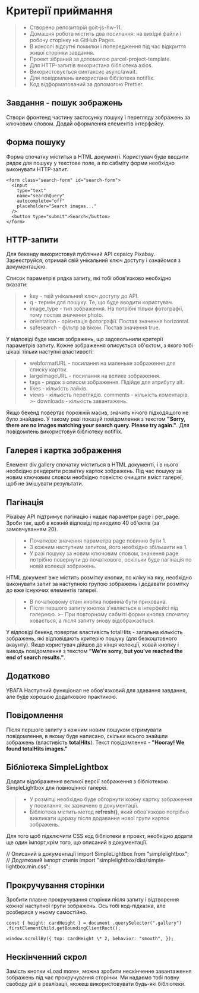  # Критерії приймання
>- Створено репозиторій goit-js-hw-11. 
>- Домашня робота містить два посилання: на вихідні файли і робочу сторінку на GitHub Pages. 
>- В консолі відсутні помилки і попередження під час відкриття живої сторінки завдання.
>- Проект зібраний за допомогою parcel-project-template. 
>- Для HTTP-запитів використана бібліотека axios. 
>- Використовується синтаксис async/await. 
>- Для повідомлень використана бібліотека notiflix. 
>- Код відформатований за допомогою Prettier. 

## Завдання - пошук зображень

Створи фронтенд частину застосунку пошуку і перегляду зображень за ключовим словом. Додай оформлення елементів інтерфейсу.

## Форма пошуку 
Форма спочатку міститья в HTML документі. Користувач буде вводити рядок для пошуку у текстове поле, а по сабміту форми необхідно виконувати HTTP-запит.
```
<form class="search-form" id="search-form">
  <input
    type="text"
    name="searchQuery"
    autocomplete="off"
    placeholder="Search images..."
  />
  <button type="submit">Search</button>
</form>
```

## HTTP-запити 

Для бекенду використовуй публічний API сервісу Pixabay. Зареєструйся, отримай свій унікальний ключ доступу і ознайомся з документацією.

Список параметрів рядка запиту, які тобі обов'язково необхідно вказати:

>- key - твій унікальний ключ доступу до API. 
>- q - термін для пошуку. Те, що буде вводити користувач. 
>- image_type - тип зображення. На потрібні тільки фотографії, тому постав значення photo. 
>- orientation - орієнтація фотографії. Постав значення horizontal. 
>- safesearch - фільтр за віком. Постав значення true. 

У відповіді буде масив зображень, що задовольнили критерії параметрів запиту. Кожне зображення описується об'єктом, з якого тобі цікаві тільки наступні властивості:

>- webformatURL - посилання на маленьке зображення для списку карток.
>- largeImageURL - посилання на велике зображення. 
>- tags - рядок з описом зображення. Підійде для атрибуту alt.  
>- likes - кількість лайків. 
>- views - кількість переглядів. comments - кількість коментарів. >- downloads - кількість завантажень. 

Якщо бекенд повертає порожній масив, значить нічого підходящого не було знайдено. У такому разі показуй повідомлення з текстом **"Sorry, there are no images matching your search query. Please try again."**. Для повідомлень використовуй бібліотеку notiflix.

## Галерея і картка зображення

Елемент div.gallery спочатку міститься в HTML документі, і в нього необхідно рендерити розмітку карток зображень. Під час пошуку за новим ключовим словом необхідно повністю очищати вміст галереї, щоб не змішувати результати.

## Пагінація 
Pixabay API підтримує пагінацію і надає параметри page і per_page. Зроби так, щоб в кожній відповіді приходило 40 об'єктів (за замовчуванням 20).

>- Початкове значення параметра page повинно бути 1. 
>- З кожним наступним запитом, його необхідно збільшити на 1. 
>- У разі пошуку за новим ключовим словом, значення page потрібно повернути до початкового, оскільки буде пагінація по новій колекції зображень. 

HTML документ вже містить розмітку кнопки, по кліку на яку, необхідно виконувати запит за наступною групою зображень і додавати розмітку до вже існуючих елементів галереї.


>- В початковому стані кнопка повинна бути прихована. 
>- Після першого запиту кнопка з'являється в інтерфейсі під галереєю. >- При повторному сабміті форми кнопка спочатку ховається, а після запиту знову відображається. 

У відповіді бекенд повертає властивість totalHits - загальна кількість зображень, які відповідають критерію пошуку (для безкоштовного акаунту). Якщо користувач дійшов до кінця колекції, ховай кнопку і виводь повідомлення з текстом **"We're sorry, but you've reached the end of search results."**.

## Додатково 

УВАГА Наступний функціонал не обов'язковий для здавання завдання, але буде хорошою додатковою практикою.

## Повідомлення 

Після першого запиту з кожним новим пошуком отримувати повідомлення, в якому буде написано, скільки всього знайшли зображень (властивість **totalHits**). Текст повідомлення - **"Hooray! We found totalHits images."**

## Бібліотека SimpleLightbox 

Додати відображення великої версії зображення з бібліотекою SimpleLightbox для повноцінної галереї.

>- У розмітці необхідно буде обгорнути кожну картку зображення у посилання, як зазначено в документації. 
>- Бібліотека містить метод **refresh()**, який обов'язково потрібно викликати щоразу після додавання нової групи карток зображень. 

Для того щоб підключити CSS код бібліотеки в проект, необхідно додати ще один імпорт,крім того, що описаний в документації.

// Описаний в документації import SimpleLightbox from "simplelightbox"; // Додатковий імпорт стилів import "simplelightbox/dist/simple-lightbox.min.css";

## Прокручування сторінки 

Зробити плавне прокручування сторінки після запиту і відтворення кожної наступної групи зображень. Ось тобі код-підказка, але розберися у ньому самостійно.

```
const { height: cardHeight } = document .querySelector(".gallery")
.firstElementChild.getBoundingClientRect();

window.scrollBy({ top: cardHeight \* 2, behavior: "smooth", });
```

## Нескінченний скрол 

Замість кнопки «Load more», можна зробити нескінченне завантаження зображень під час прокручування сторінки. Ми надаємо тобі повну свободу дій в реалізації, можеш використовувати будь-які бібліотеки.

